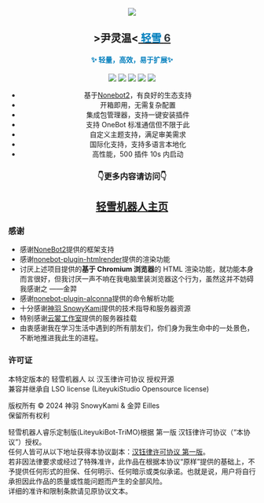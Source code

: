 <div align="center">

[//]: # '<img  src="https://cdn.liteyuki.icu/static/svg/lylogo-full.svg" style="align-content: center; width: 50%; margin-top:10%;" alt="a">'

[![][banner]][lightyuki-link]

<h2>>尹灵温<<a href="https://bot.liteyuki.icu"> <span style="color: #007ebd">轻雪</span> <span style="color: #32383D">6</span></a></h2>
<h4> <span style="color: #007ebd">✨ 轻量，高效，易于扩展✨</span></h4>

[![][OneBot]][onebot-link]
[![][NoneBot2]][nonebot-link]
[![][Liteyuki6.0]][lightyuki-link]
[![][Python3.10+]][python-link]
[![][Usage]][usage-link]

- 基于[Nonebot2](https://github.com/nonebot/nonebot2)，有良好的生态支持
- 开箱即用，无需复杂配置
- 集成包管理器，支持一键安装插件
- 支持 OneBot 标准通信但不限于此
- 自定义主题支持，满足审美需求
- 国际化支持，支持多语言本地化
- 高性能，500 插件 10s 内启动

<h3>👇更多内容请访问👇</h3>
<h2><a href="https://bot.liteyuki.icu">轻雪机器人主页</a></h2>
</div>

### 感谢

- 感谢[NoneBot2](https://nonebot.dev)提供的框架支持
- 感谢[nonebot-plugin-htmlrender](https://github.com/kexue-z/nonebot-plugin-htmlrender)提供的渲染功能
- 讨厌上述项目提供的**基于 Chromium 浏览器**的 HTML 渲染功能，就功能本身而言很好，但我讨厌一声不响在我电脑里装浏览器这个行为，虽然这并不妨碍我感谢之 ——金羿
- 感谢[nonebot-plugin-alconna](https://github.com/ArcletProject/nonebot-plugin-alconna)提供的命令解析功能
- 十分感谢[神羽 SnowyKami](https://github.com/snowykami)提供的技术指导和服务器资源
- 特别感谢[云裳工作室](https://doc.ysmcc.cn/doc/1/)提供的服务器挂载
- 由衷感谢我在学习生活中遇到的所有朋友们，你们身为我生命中的一处景色，不断地推进我此生的进程。

### 许可证

本特定版本的 轻雪机器人 以 汉玉律许可协议 授权开源\
兼容并继承自 LSO license (LiteyukiStudio Opensource license)

版权所有 © 2024 神羽 SnowyKami & 金羿 Eilles\
保留所有权利

轻雪机器人睿乐定制版(LiteyukiBot-TriMO)根据 第一版 汉钰律许可协议（“本协议”）授权。\
任何人皆可从以下地址获得本协议副本：[汉钰律许可协议 第一版](https://gitee.com/EillesWan/YulvLicenses/raw/master/%E6%B1%89%E9%92%B0%E5%BE%8B%E8%AE%B8%E5%8F%AF%E5%8D%8F%E8%AE%AE/%E6%B1%89%E9%92%B0%E5%BE%8B%E8%AE%B8%E5%8F%AF%E5%8D%8F%E8%AE%AE.MD)。\
若非因法律要求或经过了特殊准许，此作品在根据本协议“原样”提供的基础上，不予提供任何形式的担保、任何明示、任何暗示或类似承诺。也就是说，用户将自行承担因此作品的质量或性能问题而产生的全部风险。\
详细的准许和限制条款请见原协议文本。

[OneBot]: https://img.shields.io/badge/OneBot-11/12-blue?style=for-the-badge
[NoneBot2]: https://img.shields.io/badge/Nonebot-2-red?style=for-the-badge
[Liteyuki6.0]: https://img.shields.io/badge/Liteyuki-6.0-blue?style=for-the-badge
[Python3.10+]: https://img.shields.io/badge/Python-3.10+-blue?style=for-the-badge
[Usage]: https://img.shields.io/badge/文档-页面-blue?style=for-the-badge
[onebot-link]: https://onebot.dev/
[nonebot-link]: https://nonebot.dev/
[lightyuki-link]: /
[python-link]: https://www.python.org/
[usage-link]: https://bot.liteyuki.icu/
[banner]: https://socialify.git.ci/TriM-Organization/LiteyukiBot-TriM/image?description=1&forks=1&issues=1&Plus&pulls=1&stargazers=1&theme=Auto&logo=https://raw.githubusercontent.com/TriM-Organization/Linglun-Converter/master/resources/TriMO_LOGO.png

